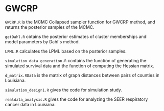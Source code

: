 # GWCRP

`GWCRP.R` is the MCMC Collapsed sampler function for GWCRP method, and returns
the posterior samples of the MCMC.

`getDahl.R` obtains the posterior estimates of cluster memberships and 
model parameters by Dahl's method.

`LPML.R` calculates the LPML based on the posterior samples.

`simulation_data_generation.R` contains the function of generating the
simulated survival data and 
the function of computing the Hessian matrix.

`d_matrix.RData` is the matrix of graph distances between pairs of counties in
Louisiana.

`simulation_design1.R` gives the code for simulation study. 

`realdata_analysis.R` gives the code for analyzing the SEER respiratory cancer
data in Louisiana.